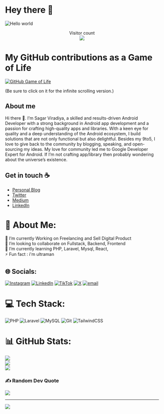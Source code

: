 # Hey there :wave:

<img src="https://raw.githubusercontent.com/sagar-viradiya/sagar-viradiya/master/resources/banner.png" alt="Hello world">

<p align="center"> 
  Visitor count<br>
  <img src="https://profile-counter.glitch.me/sagar-viradiya/count.svg" />
</p>

# My GitHub contributions as a Game of Life

[![GitHub Game of Life](https://github4life.herokuapp.com/ethomson.gif?z=6)](https://github4life.herokuapp.com/ethomson)

(Be sure to click on it for the infinite scrolling version.)

## About me

Hi there 👋. I’m Sagar Viradiya, a skilled and results-driven Android Developer with a strong background in Android app development and a passion for crafting high-quality apps and libraries. With a keen eye for quality and a deep understanding of the Android ecosystem, I build solutions that are not only functional but also delightful. Besides my 9to5, I love to give back to the community by blogging, speaking, and open-sourcing my ideas. My love for community led me to Google Developer Expert for Android. If I’m not crafting app/library then probably wondering about the universe’s existence.

## Get in touch :coffee:

- [Personal Blog](https://sagarviradiya.dev)
- [Twitter](https://twitter.com/viradiya_sagar)
- [Medium](https://medium.com/@sagarviradiya)
- [LinkedIn](https://www.linkedin.com/in/sagarviradiya)


# 💫 About Me:
🔭 I’m currently Working on Freelancing and Sell Digital Product <br>👯 I’m looking to collaborate on Fullstack, Backend, Frontend<br>🌱 I’m currently learning PHP, Laravel, Mysql, React, <br>⚡ Fun fact  : i'm ultraman<br>


## 🌐 Socials:
[![Instagram](https://img.shields.io/badge/Instagram-%23E4405F.svg?logo=Instagram&logoColor=white)](https://instagram.com/biwwhere_) [![LinkedIn](https://img.shields.io/badge/LinkedIn-%230077B5.svg?logo=linkedin&logoColor=white)](https://linkedin.com/in/biww) [![TikTok](https://img.shields.io/badge/TikTok-%23000000.svg?logo=TikTok&logoColor=white)](https://tiktok.com/@biwwaja0_0) [![X](https://img.shields.io/badge/X-black.svg?logo=X&logoColor=white)](https://x.com/biww_0) [![email](https://img.shields.io/badge/Email-D14836?logo=gmail&logoColor=white)](mailto:mochabdiefirdausridwan@gmail.com) 

# 💻 Tech Stack:
![PHP](https://img.shields.io/badge/php-%23777BB4.svg?style=for-the-badge&logo=php&logoColor=white) ![Laravel](https://img.shields.io/badge/laravel-%23FF2D20.svg?style=for-the-badge&logo=laravel&logoColor=white) ![MySQL](https://img.shields.io/badge/mysql-4479A1.svg?style=for-the-badge&logo=mysql&logoColor=white) ![Git](https://img.shields.io/badge/git-%23F05033.svg?style=for-the-badge&logo=git&logoColor=white) ![TailwindCSS](https://img.shields.io/badge/tailwindcss-%2338B2AC.svg?style=for-the-badge&logo=tailwind-css&logoColor=white)
# 📊 GitHub Stats:
![](https://github-readme-stats.vercel.app/api?username=invectus-dev&theme=default&hide_border=false&include_all_commits=true&count_private=true)<br/>
![](https://nirzak-streak-stats.vercel.app/?user=invectus-dev&theme=default&hide_border=false)<br/>
![](https://github-readme-stats.vercel.app/api/top-langs/?username=invectus-dev&theme=default&hide_border=false&include_all_commits=true&count_private=true&layout=compact)

### ✍️ Random Dev Quote
![](https://quotes-github-readme.vercel.app/api?type=horizontal&theme=light)

---
[![](https://visitcount.itsvg.in/api?id=invectus-dev&icon=7&color=1)](https://visitcount.itsvg.in)

<!-- Proudly created with GPRM ( https://gprm.itsvg.in ) -->
